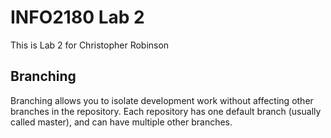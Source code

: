 # INFO2180 Lab 2
This is Lab 2 for Christopher Robinson
## Branching
Branching allows you to isolate development work without
affecting other branches in the repository. Each repository
has one default branch (usually called master), and can have
multiple other branches.